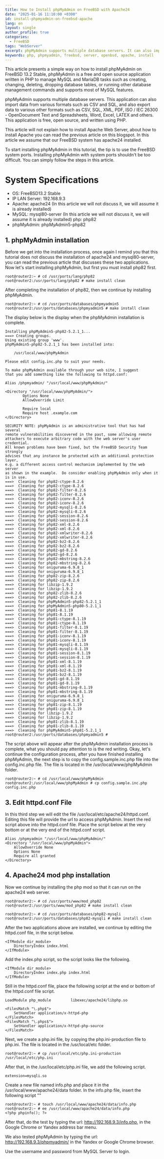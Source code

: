 ```yaml
---
title: How to Install phpMyAdmin on FreeBSD with Apache24
date: "2025-01-16 11:10:00 +0300"
id: install-phpmyadmin-on-freebsd-apache
lang: en
layout: single
author_profile: true
categories:
  - FreeBSD
tags: "WebServer"
excerpt: phpMyAdmin supports multiple database servers. It can also import data from various formats such as CSV and SQL.
keywords: php, phpmyadmin, freebsd, server, openbsd, apache, install
---
```



This article presents a simple way on how to install phpMyAdmin on FreeBSD 13.2 Stable, phpMyAdmin is a free and open source application written in PHP to manage MySQL and MariaDB tasks such as creating, changing, deleting, dropping database tables, or running other database management commands and supports most of MySQL features.

phpMyAdmin supports multiple database servers. This application can also import data from various formats such as CSV and SQL, and also export data to various other formats such as CSV, SQL, XML, PDF, ISO / IEC 26300 - OpenDocument Text and Spreadsheets, Word, Excel, LATEX and others. This application is free, open source, and written using PHP.

This article will not explain how to install Apache Web Server, about how to install Apache you can read the previous article on this blogspot. In this article we assume that our FreeBSD system has apache24 installed.

To start installing phpMyAdmin in this tutorial, the tip is to use the FreeBSD system ports. Installing phpMyAdmin with system ports shouldn't be too difficult. You can simply follow the steps in this article.


# System Specifications
- OS: FreeBSD13.2 Stable
- IP LAN Server: 192.168.9.3
- Apache: apache24 (In this article we will not discuss it, we will assume it is already installed)
- MySQL: mysql80-server (In this article we will not discuss it, we will assume it is already installed)
php: php82
- phpMyAdmin: phpMyAdmin5-php82


## 1. phpMyAdmin installation
Before we get into the installation process, once again I remind you that this tutorial does not discuss the installation of apache24 and mysql80-server, you can read the previous article that discusses these two applications. Now let's start installing phpMyAdmin, but first you must install php82 first.


```
root@router2:~ # cd /usr/ports/lang/php82
root@router2:/usr/ports/lang/php82 # make install clean
```
After completing the installation of php82, then we continue by installing phpMyAdmin.

```
root@router2:~ # cd /usr/ports/databases/phpmyadmin5
root@router2:/usr/ports/databases/phpmyadmin5 # make install clean
```
The display below is the display when the phpMyAdmin installation is complete.

```
Installing phpMyAdmin5-php82-5.2.1_1...
===> Creating groups.
Using existing group 'www'.
phpMyAdmin5-php82-5.2.1_1 has been installed into:

    /usr/local/www/phpMyAdmin

Please edit config.inc.php to suit your needs.

To make phpMyAdmin available through your web site, I suggest
that you add something like the following to httpd.conf:

Alias /phpmyadmin/ "/usr/local/www/phpMyAdmin/"

<Directory "/usr/local/www/phpMyAdmin/">
        Options None
        AllowOverride Limit

        Require local
        Require host .example.com
</Directory>

SECURITY NOTE: phpMyAdmin is an administrative tool that has had several
remote vulnerabilities discovered in the past, some allowing remote
attackers to execute arbitrary code with the web server's user credential.
All known problems have been fixed, but the FreeBSD Security Team strongly
advises that any instance be protected with an additional protection layer,
e.g. a different access control mechanism implemented by the web server
as shown in the example.  Do consider enabling phpMyAdmin only when it
is in use.
===>  Cleaning for php82-ctype-8.2.6
===>  Cleaning for php82-ctype-8.2.6
===>  Cleaning for php82-filter-8.2.6
===>  Cleaning for php82-filter-8.2.6
===>  Cleaning for php82-iconv-8.2.6
===>  Cleaning for php82-iconv-8.2.6
===>  Cleaning for php82-mysqli-8.2.6
===>  Cleaning for php82-mysqli-8.2.6
===>  Cleaning for php82-session-8.2.6
===>  Cleaning for php82-session-8.2.6
===>  Cleaning for php82-xml-8.2.6
===>  Cleaning for php82-xml-8.2.6
===>  Cleaning for php82-xmlwriter-8.2.6
===>  Cleaning for php82-xmlwriter-8.2.6
===>  Cleaning for php82-bz2-8.2.6
===>  Cleaning for php82-bz2-8.2.6
===>  Cleaning for php82-gd-8.2.6
===>  Cleaning for php82-gd-8.2.6
===>  Cleaning for php82-mbstring-8.2.6
===>  Cleaning for php82-mbstring-8.2.6
===>  Cleaning for oniguruma-6.9.8_1
===>  Cleaning for oniguruma-6.9.8_1
===>  Cleaning for php82-zip-8.2.6
===>  Cleaning for php82-zip-8.2.6
===>  Cleaning for libzip-1.9.2
===>  Cleaning for libzip-1.9.2
===>  Cleaning for php82-zlib-8.2.6
===>  Cleaning for php82-zlib-8.2.6
===>  Cleaning for phpMyAdmin5-php82-5.2.1_1
===>  Cleaning for phpMyAdmin5-php80-5.2.1_1
===>  Cleaning for php81-8.1.19
===>  Cleaning for php81-8.1.19
===>  Cleaning for php81-ctype-8.1.19
===>  Cleaning for php81-ctype-8.1.19
===>  Cleaning for php81-filter-8.1.19
===>  Cleaning for php81-filter-8.1.19
===>  Cleaning for php81-iconv-8.1.19
===>  Cleaning for php81-iconv-8.1.19
===>  Cleaning for php81-mysqli-8.1.19
===>  Cleaning for php81-mysqli-8.1.19
===>  Cleaning for php81-session-8.1.19
===>  Cleaning for php81-session-8.1.19
===>  Cleaning for php81-xml-8.1.19
===>  Cleaning for php81-xml-8.1.19
===>  Cleaning for php81-bz2-8.1.19
===>  Cleaning for php81-bz2-8.1.19
===>  Cleaning for php81-gd-8.1.19
===>  Cleaning for php81-gd-8.1.19
===>  Cleaning for php81-mbstring-8.1.19
===>  Cleaning for php81-mbstring-8.1.19
===>  Cleaning for oniguruma-6.9.8_1
===>  Cleaning for oniguruma-6.9.8_1
===>  Cleaning for php81-zip-8.1.19
===>  Cleaning for php81-zip-8.1.19
===>  Cleaning for libzip-1.9.2
===>  Cleaning for libzip-1.9.2
===>  Cleaning for php81-zlib-8.1.19
===>  Cleaning for php81-zlib-8.1.19
===>  Cleaning for phpMyAdmin5-php81-5.2.1_1
root@router2:/usr/ports/databases/phpmyadmin5 #
```

The script above will appear after the phpMyAdmin installation process is complete, what you should pay attention to is the red writing. Okay, let's continue the configuration process, after you have finished installing phpMyAdmin, the next step is to copy the config.sample.inc.php file into the config.inc.php file. The file is located in the /usr/local/www/phpMyAdmin folder.

```
root@router2:~ # cd /usr/local/www/phpMyAdmin
root@router2:/usr/local/www/phpMyAdmin # cp config.sample.inc.php config.inc.php
```

## 3. Edit httpd.conf File
In this third step we will edit the file /usr/local/etc/apache24/httpd.conf. Editing this file will provide the url to access phpMyAdmin. Insert the red script above into the httpd.conf file. Place the script below at the very bottom or at the very end of the httpd.conf script.

```
Alias /phpmyadmin "/usr/local/www/phpMyAdmin/"
<Directory "/usr/local/www/phpMyAdmin">
    AllowOverride None
    Options None
    Require all granted
</Directory>
```

## 4. Apache24 mod php installation
Now we continue by installing the php mod so that it can run on the apache24 web server.

```
root@router2:~ # cd /usr/ports/www/mod_php82
root@router2:/usr/ports/www/mod_php82 # make install clean

root@router2:~ # cd /usr/ports/databases/php82-mysqli
root@router2:/usr/ports/databases/php82-mysqli # make install clean
```
After the two applications above are installed, we continue by editing the httpd.conf file, in the script below.

```
<IfModule dir_module>
    DirectoryIndex index.html
</IfModule>
```
Add the index.php script, so the script looks like the following.

```
<IfModule dir_module>
    DirectoryIndex index.php index.html
</IfModule>
```
Still in the httpd.conf file, place the following script at the end or bottom of the httpd.conf file script.

```
LoadModule php_module         libexec/apache24/libphp.so

<FilesMatch "\.php$">
    SetHandler application/x-httpd-php
</FilesMatch>
<FilesMatch "\.phps$">
    SetHandler application/x-httpd-php-source
</FilesMatch>
```

Next, we create a php.ini file, by copying the php.ini-production file to php.ini. The file is located in the /usr/local/etc folder.

```
root@router2:~ # cp /usr/local/etc/php.ini-production /usr/local/etc/php.ini
```
After that, in the /usr/local/etc/php.ini file, we add the following script.

```
extension=mysqli.so
```
Create a new file named info.php and place it in the /usr/local/www/apache24/data folder. In the info.php file, insert the following script "<?php phpinfo(); ?>"

```
root@router2:~ # touch /usr/local/www/apache24/data/info.php
root@router2:~ # ee /usr/local/www/apache24/data/info.php
<?php phpinfo(); ?>
```

After that, do the test by typing the url: http://192.168.9.3/info.php, in the Google Chrome or Yandex address bar menu.

We also tested phpMyAdmin by typing the url: http://192.168.9.3/phpmyadmin/ in the Yandex or Google Chrome browser.

Use the username and password from MySQL Server to login.
